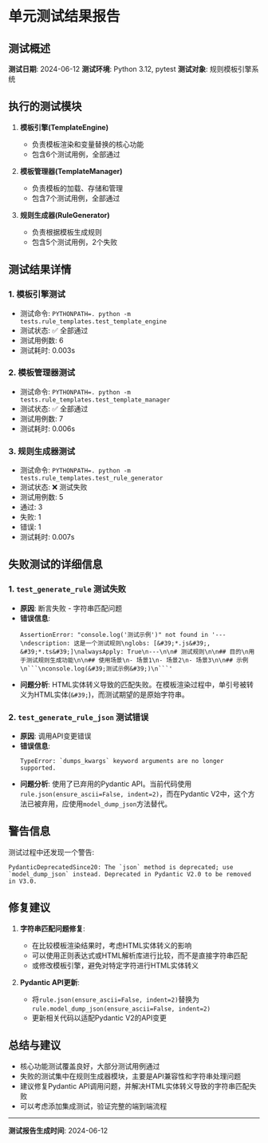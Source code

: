 # 单元测试结果报告

## 测试概述

**测试日期**: 2024-06-12
**测试环境**: Python 3.12, pytest
**测试对象**: 规则模板引擎系统

## 执行的测试模块

1. **模板引擎(TemplateEngine)**
   - 负责模板渲染和变量替换的核心功能
   - 包含6个测试用例，全部通过

2. **模板管理器(TemplateManager)**
   - 负责模板的加载、存储和管理
   - 包含7个测试用例，全部通过

3. **规则生成器(RuleGenerator)**
   - 负责根据模板生成规则
   - 包含5个测试用例，2个失败

## 测试结果详情

### 1. 模板引擎测试

- 测试命令: `PYTHONPATH=. python -m tests.rule_templates.test_template_engine`
- 测试状态: ✅ 全部通过
- 测试用例数: 6
- 测试耗时: 0.003s

### 2. 模板管理器测试

- 测试命令: `PYTHONPATH=. python -m tests.rule_templates.test_template_manager`
- 测试状态: ✅ 全部通过
- 测试用例数: 7
- 测试耗时: 0.006s

### 3. 规则生成器测试

- 测试命令: `PYTHONPATH=. python -m tests.rule_templates.test_rule_generator`
- 测试状态: ❌ 测试失败
- 测试用例数: 5
- 通过: 3
- 失败: 1
- 错误: 1
- 测试耗时: 0.007s

## 失败测试的详细信息

### 1. `test_generate_rule` 测试失败

- **原因**: 断言失败 - 字符串匹配问题
- **错误信息**:
  ```
  AssertionError: "console.log('测试示例')" not found in '---\ndescription: 这是一个测试规则\nglobs: [&#39;*.js&#39;, &#39;*.ts&#39;]\nalwaysApply: True\n---\n\n# 测试规则\n\n## 目的\n用于测试规则生成功能\n\n## 使用场景\n- 场景1\n- 场景2\n- 场景3\n\n## 示例\n```\nconsole.log(&#39;测试示例&#39;)\n```'
  ```
- **问题分析**: HTML实体转义导致的匹配失败。在模板渲染过程中，单引号被转义为HTML实体(`&#39;`)，而测试期望的是原始字符串。

### 2. `test_generate_rule_json` 测试错误

- **原因**: 调用API变更错误
- **错误信息**:
  ```
  TypeError: `dumps_kwargs` keyword arguments are no longer supported.
  ```
- **问题分析**: 使用了已弃用的Pydantic API。当前代码使用`rule.json(ensure_ascii=False, indent=2)`，而在Pydantic V2中，这个方法已被弃用，应使用`model_dump_json`方法替代。

## 警告信息

测试过程中还发现一个警告:
```
PydanticDeprecatedSince20: The `json` method is deprecated; use `model_dump_json` instead. Deprecated in Pydantic V2.0 to be removed in V3.0.
```

## 修复建议

1. **字符串匹配问题修复**:
   - 在比较模板渲染结果时，考虑HTML实体转义的影响
   - 可以使用正则表达式或HTML解析库进行比较，而不是直接字符串匹配
   - 或修改模板引擎，避免对特定字符进行HTML实体转义

2. **Pydantic API更新**:
   - 将`rule.json(ensure_ascii=False, indent=2)`替换为`rule.model_dump_json(ensure_ascii=False, indent=2)`
   - 更新相关代码以适配Pydantic V2的API变更

## 总结与建议

- 核心功能测试覆盖良好，大部分测试用例通过
- 失败的测试集中在规则生成器模块，主要是API兼容性和字符串处理问题
- 建议修复Pydantic API调用问题，并解决HTML实体转义导致的字符串匹配失败
- 可以考虑添加集成测试，验证完整的端到端流程

---

**测试报告生成时间**: 2024-06-12
